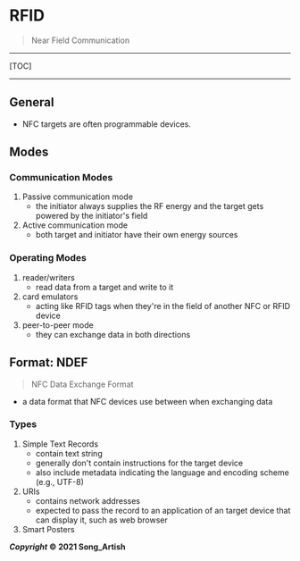 # RFID

> Near Field Communication

---

[TOC]

---



## General

- NFC targets are often programmable devices.



## Modes

### Communication Modes

1. Passive communication mode
   - the initiator always supplies the RF energy and the target gets powered by the initiator's field
2. Active communication mode
   - both target and initiator have their own energy sources

### Operating Modes

1. reader/writers
   - read data from a target and write to it
2. card emulators
   - acting like RFID tags when they're in the field of another NFC or RFID device
3. peer-to-peer mode
   - they can exchange data in both directions



## Format: NDEF

> NFC Data Exchange Format

- a data format that NFC devices use between when exchanging data

### Types

1. Simple Text Records
   - contain text string
   - generally don't contain instructions for the target device
   - also include metadata indicating the language and encoding scheme (e.g., UTF-8)
2. URIs
   - contains network addresses
   - expected to pass the record to an application of an target device that can display it, such as web browser
3. Smart Posters



***Copyright* © 2021 Song_Artish**